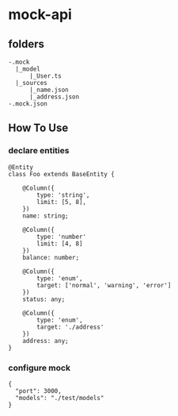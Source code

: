 # mock-api

## folders

~~~
-.mock
  |_model
      |_User.ts
  |_sources
      |_name.json
      |_address.json
-.mock.json
~~~

## How To Use

### declare entities

~~~
@Entity
class Foo extends BaseEntity {

    @Column({
        type: 'string',
        limit: [5, 8],
    })
    name: string;

    @Column({
        type: 'number'
        limit: [4, 8]
    })
    balance: number;

    @Column({
        type: 'enum',
        target: ['normal', 'warning', 'error']
    })
    status: any;

    @Column({
        type: 'enum',
        target: './address'
    })
    address: any;
}
~~~

### configure mock 

~~~
{
  "port": 3000,
  "models": "./test/models"
}
~~~
